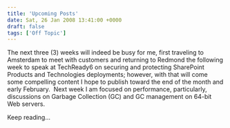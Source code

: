 ```yaml
---
title: 'Upcoming Posts'
date: Sat, 26 Jan 2008 13:41:00 +0000
draft: false
tags: ['Off Topic']
---
```


The next three (3) weeks will indeed be busy for me, first traveling to Amsterdam to meet with customers and returning to Redmond the following week to speak at TechReady6 on securing and protecting SharePoint Products and Technologies deployments; however, with that will come some compelling content I hope to publish toward the end of the month and early February.  Next week I am focused on performance, particularly, discussions on Garbage Collection (GC) and GC management on 64-bit Web servers.

Keep reading...